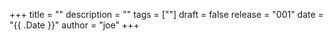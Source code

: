 +++
title = ""
description = ""
tags = [""]
draft = false
release = "001"
date = "{{ .Date }}"
author = "joe"
+++

